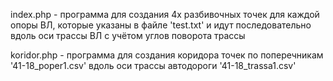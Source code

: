index.php - программа для создания 4х разбивочных точек для каждой опоры ВЛ, которые указаны в файле 'test.txt' и идут последовательно вдоль оси трассы ВЛ с учётом углов поворота трассы

koridor.php - программа для создания коридора точек по поперечникам '41-18_poper1.csv' вдоль оси трассы автодороги '41-18_trassa1.csv'